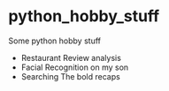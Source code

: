 # python_hobby_stuff
Some python hobby stuff

* Restaurant Review analysis
* Facial Recognition on my son
* Searching The bold recaps 

